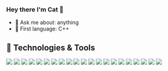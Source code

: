 ### Hey there I'm Cat 👋
- :speech_balloon: Ask me about: anything
- :cherry_blossom: First language: C++

## 🔧 Technologies & Tools

![](https://img.shields.io/badge/OS-Linux-informational?style=flat&logo=linux&logoColor=white&color=pink)
![](https://img.shields.io/badge/Editor-IntelliJ-informational?style=flat&logo=intellijidea&logoColor=white&color=pink)
![](https://img.shields.io/badge/Code-Typescript-informational?style=flat&logo=typescript&logoColor=white&color=pink)
![](https://img.shields.io/badge/Code-html/css-informational?style=flat&logo=CSS3&logoColor=white&color=pink)
![](https://img.shields.io/badge/Code-JavaScript-informational?style=flat&logo=javascript&logoColor=white&color=pink)
![](https://img.shields.io/badge/Code-Angular-informational?style=flat&logo=angular&logoColor=white&color=pink)
![](https://img.shields.io/badge/Code-RxJs-informational?style=flat&logo=reactivex&logoColor=white&color=pink)
![](https://img.shields.io/badge/Code-NestJS-informational?style=flat&logo=nestjs&logoColor=white&color=pink)
![](https://img.shields.io/badge/Code-Koa-informational?style=flat&logo=koa&logoColor=white&color=pink)
![](https://img.shields.io/badge/Code-SQL-informational?style=flat&logo=mariadbfoundation&logoColor=white&color=pink)
![](https://img.shields.io/badge/Code-Jest-informational?style=flat&logo=jest&logoColor=white&color=pink)
![](https://img.shields.io/badge/Code-Jasmine-informational?style=flat&logo=jasmine&logoColor=white&color=pink)
![](https://img.shields.io/badge/Code-Cypress-informational?style=flat&logo=cypress&logoColor=white&color=pink)
![](https://img.shields.io/badge/Code-Mocha-informational?style=flat&logo=mocha&logoColor=white&color=pink)
![](https://img.shields.io/badge/Code-Cucumber-informational?style=flat&logo=cucumber&logoColor=white&color=pink)
![](https://img.shields.io/badge/Shell-Bash-informational?style=flat&logo=gnu-bash&logoColor=white&color=pink)
![](https://img.shields.io/badge/Tools-s3-informational?style=flat&logo=amazons3&logoColor=white&color=pink)
![](https://img.shields.io/badge/Tools-Grafana-informational?style=flat&logo=grafana&logoColor=white&color=pink)
![](https://img.shields.io/badge/Tools-Kubernetes-informational?style=flat&logo=kubernetes&logoColor=white&color=pink)
![](https://img.shields.io/badge/Tools-Sentry-informational?style=flat&logo=sentry&logoColor=white&color=pink)
![](https://img.shields.io/badge/Tools-Splunk-informational?style=flat&logo=Splunk&logoColor=white&color=pink)
